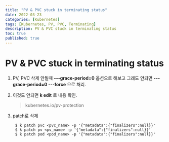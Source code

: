```yaml
---
title: "PV & PVC stuck in terminating status"
date: 2022-03-23
categories: [Kubernetes]
tags: [Kubernetes, PV, PVC, Terminating]
description: PV & PVC stuck in terminating status
toc: true
published: true
---
```


# PV & PVC stuck in terminating status

1. PV, PVC 삭제 안될때  **---grace-period=0** 옵션으로 해보고 그래도 안되면 **---grace-period=0 ---force** 으로 처리.

1. 이것도 안되면 **k edit** 로 내용 확인.
    > kubernetes.io/pv-protection    

1. patch로 삭제

    ```console
     $ k patch pvc <pvc_name> -p '{"metadata":{"finalizers":null}}'
     $ k patch pv <pv_name> -p '{"metadata":{"finalizers":null}}'
     $ k patch pod <pod_name> -p '{"metadata":{"finalizers":null}}'
    ```
